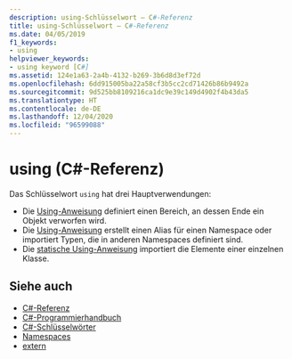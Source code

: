 ```yaml
---
description: using-Schlüsselwort – C#-Referenz
title: using-Schlüsselwort – C#-Referenz
ms.date: 04/05/2019
f1_keywords:
- using
helpviewer_keywords:
- using keyword [C#]
ms.assetid: 124e1a63-2a4b-4132-b269-3b6d8d3ef72d
ms.openlocfilehash: 6dd915005ba22a58cf3b5cc2cd71426b86b9492a
ms.sourcegitcommit: 9d525bb8109216ca1dc9e39c149d4902f4b43da5
ms.translationtype: HT
ms.contentlocale: de-DE
ms.lasthandoff: 12/04/2020
ms.locfileid: "96599088"
---
```

# <a name="using-c-reference"></a>using (C#-Referenz)

Das Schlüsselwort `using` hat drei Hauptverwendungen:

- Die [Using-Anweisung](using-statement.md) definiert einen Bereich, an dessen Ende ein Objekt verworfen wird.
- Die [Using-Anweisung](using-directive.md) erstellt einen Alias für einen Namespace oder importiert Typen, die in anderen Namespaces definiert sind.
- Die [statische Using-Anweisung](using-static.md) importiert die Elemente einer einzelnen Klasse.

## <a name="see-also"></a>Siehe auch

- [C#-Referenz](../index.md)
- [C#-Programmierhandbuch](../../programming-guide/index.md)
- [C#-Schlüsselwörter](index.md)
- [Namespaces](../../programming-guide/namespaces/index.md)
- [extern](extern.md)
